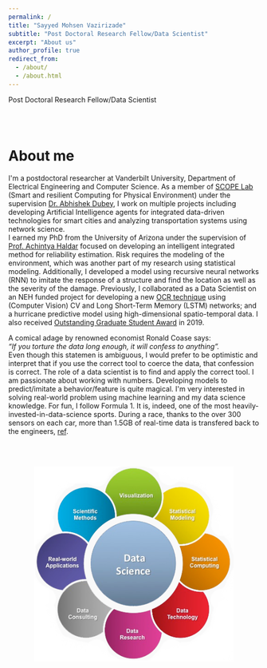 ```yaml
---
permalink: /
title: "Sayyed Mohsen Vazirizade"
subtitle: "Post Doctoral Research Fellow/Data Scientist"
excerpt: "About us"
author_profile: true
redirect_from: 
  - /about/
  - /about.html
---
```

Post Doctoral Research Fellow/Data Scientist

<br/><br/>

  
About me
======
I'm a postdoctoral researcher at Vanderbilt University, Department of Electrical Engineering and Computer Science. As a member of [SCOPE Lab](https://scopelab.ai/) (Smart and resilient Computing for Physical Environment) under the supervision [Dr. Abhishek Dubey](https://engineering.vanderbilt.edu/bio/abhishek-dubey),
I work on multiple projects including developing Artificial Intelligence agents for integrated data-driven technologies for smart cities and analyzing transportation systems using network science.  
I earned my PhD from the University of Arizona under the supervision of [Prof. Achintya Haldar](https://caem.engineering.arizona.edu/faculty-staff/faculty/achintya-haldar)
focused on developing an intelligent integrated method for reliability estimation. Risk requires the modeling of the environment, which was another part of my research using statistical modeling. Additionally, I developed a model using recursive neural networks (RNN) to imitate the response of a structure and find the location as well as the severity of the damage. Previously, I collaborated as a Data Scientist on an NEH funded project for developing a new [OCR technique](https://www.youtube.com/channel/UCcq2ciH_Eb0rDckJmS_p-XQ) using (Computer Vision) CV and Long Short-Term Memory (LSTM) networks; and a hurricane predictive model using high-dimensional spatio-temporal data. I also received [Outstanding Graduate Student Award](https://news.engineering.arizona.edu/news/college-celebrates-fall-2019-standout-students) in 2019.  

A comical adage by renowned economist Ronald Coase says:  
<em>“If you torture the data long enough, it will confess to anything”.</em>  
Even though this statemen is ambiguous, I would prefer to be optimistic and interpret that if you use the correct tool to coerce the data, that confession is correct. The role of a data scientist is to find and apply the correct tool. I am passionate about working with numbers. Developing models to predict/imitate a behavior/feature is quite magical. I'm very interested in solving real-world problem using machine learning and my data science knowledge. 
For fun, I follow Formula 1. It is, indeed, one of the most heavily-invested-in-data-science sports. During a race, thanks to the over 300 sensors on each car, more than 1.5GB of real-time data is transfered back to the engineers, [ref](https://www.mclaren.com/applied/blog/brain-of-an-f1-car-mclaren-ecu/#:~:text=With%20help%20from%20over%20300,over%20750%20million%20data%20points.). 
  
  
  
<br/><br/>  
  
  

<p align="center">
<img src='/images/datascience.png' width='400'>
</p>